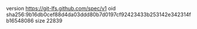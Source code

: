 version https://git-lfs.github.com/spec/v1
oid sha256:9b16db0cef88d4da03ddd80b7d0197cf92423433b253142e342314fb16548086
size 22839
